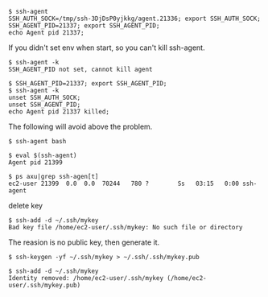 ```console
$ ssh-agent
SSH_AUTH_SOCK=/tmp/ssh-3DjDsP0yjkkg/agent.21336; export SSH_AUTH_SOCK;
SSH_AGENT_PID=21337; export SSH_AGENT_PID;
echo Agent pid 21337;
```

If you didn't set env when start, so you can't kill ssh-agent.
```console
$ ssh-agent -k
SSH_AGENT_PID not set, cannot kill agent
```

```console
$ SSH_AGENT_PID=21337; export SSH_AGENT_PID;
$ ssh-agent -k
unset SSH_AUTH_SOCK;
unset SSH_AGENT_PID;
echo Agent pid 21337 killed;
```

The following will avoid above the problem.
```console
$ ssh-agent bash 
```



```console
$ eval $(ssh-agent)
Agent pid 21399
```
```console
$ ps axu|grep ssh-agen[t]
ec2-user 21399  0.0  0.0  70244   780 ?        Ss   03:15   0:00 ssh-agent
```


delete key
```console
$ ssh-add -d ~/.ssh/mykey
Bad key file /home/ec2-user/.ssh/mykey: No such file or directory
```

The reasion is no public key, then generate it.
```console
$ ssh-keygen -yf ~/.ssh/mykey > ~/.ssh/.ssh/mykey.pub
```

```console
$ ssh-add -d ~/.ssh/mykey
Identity removed: /home/ec2-user/.ssh/mykey (/home/ec2-user/.ssh/mykey.pub)
```
